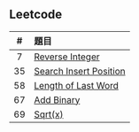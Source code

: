 ## Leetcode

|#|題目|
|:---:|:---|
|7|[Reverse Integer](https://github.com/ChengShaoChi/Learning-Note/blob/master/Leetcode/7_Reverse%20Integer_06170235.py)|
|35|[Search Insert Position](https://github.com/ChengShaoChi/Learning-Note/blob/master/Leetcode/35_Search%20Insert%20Position_06170235.py)|
|58|[Length of Last Word](https://github.com/ChengShaoChi/Learning-Note/blob/master/Leetcode/58_Length%20of%20Last%20Word_06170235.py)|
|67|[Add Binary](https://github.com/ChengShaoChi/Learning-Note/blob/master/Leetcode/67_Add%20Binary_06170235.py)|
|69|[Sqrt(x)](https://github.com/ChengShaoChi/Learning-Note/blob/master/Leetcode/69_Sqrt(x)_06170235.py)|
